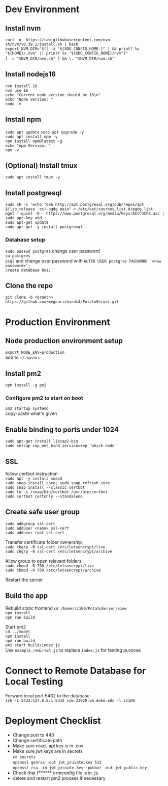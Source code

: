 # Dev Environment

## Install nvm

`curl -o- https://raw.githubusercontent.com/nvm-sh/nvm/v0.39.1/install.sh | bash`  
`export NVM_DIR="$([ -z "${XDG_CONFIG_HOME-}" ] && printf %s "${HOME}/.nvm" || printf %s "${XDG_CONFIG_HOME}/nvm")"`  
`[ -s "$NVM_DIR/nvm.sh" ] && \. "$NVM_DIR/nvm.sh"`'

## Install nodejs16

`nvm install 16`  
`nvm use 16`  
`echo "Current node version should be 16\n"`  
`echo "Node Version: "`  
`node -v`

## Install npm

`sudo apt update`
`sudo apt upgrade -y`  
`sudo apt install npm -y`  
`npm install npm@latest -g`  
`echo "npm Version: "`  
`npm -v`

## (Optional) Install tmux

`sudo apt install tmux -y`

## Install postgresql

`sudo sh -c 'echo "deb http://apt.postgresql.org/pub/repos/apt $(lsb_release -cs)-pgdg main" > /etc/apt/sources.list.d/pgdg.list'`  
`wget --quiet -O - https://www.postgresql.org/media/keys/ACCC4CF8.asc | sudo apt-key add -`  
`sudo apt-get update`  
`sudo apt-get -y install postgresql`

### Database setup

`sudo passwd postgres` change user password  
`su postgres`  
`psql` and change user password with `ALTER USER postgres PASSWORD '<new password>';`  
`create database bus;`

## Clone the repo

`git clone -b <branch> https://github.com/meganrichards3/PotatoServer.git`

# Production Environment

## Node production environment setup

`export NODE_ENV=production`  
add to `~/.bashrc`

## Install pm2

`npm install -g pm2`

### Configure pm2 to start on boot

`pm2 startup systemd`  
copy-paste what's given

## Enable binding to ports under 1024

`sudo apt-get install libcap2-bin`  
`` sudo setcap cap_net_bind_service=+ep `which node`  ``

## SSL

follow certbot instruction  
`sudo apt -y install snapd`  
`sudo snap install core; sudo snap refresh core`  
`sudo snap install --classic certbot`  
`sudo ln -s /snap/bin/certbot /usr/bin/certbot`  
`sudo certbot certonly --standalone`

## Create safe user group

`sudo addgroup ssl-cert`  
`sudo adduser <name> ssl-cert`  
`sudo adduser root ssl-cert`

Transfer certificate folder ownership  
`sudo chgrp -R ssl-cert /etc/letsencrypt/live`  
`sudo chgrp -R ssl-cert /etc/letsencrypt/archive`

Allow group to open relevant folders  
`sudo chmod -R 750 /etc/letsencrypt/live`  
`sudo chmod -R 750 /etc/letsencrypt/archive`

Restart the server

## Build the app

Rebuild static frontend
`cd /home/zz160/PotatoServer/view`  
`npm install`  
`npm run build`

Start pm2  
`cd ../model`  
`npm install`  
`npm run build`  
`pm2 start build/index.js`  
Use `example_redirect.js` to replace `index.js` for testing purpose

# Connect to Remote Database for Local Testing

Forward local port 5432 to the database  
`ssh -L 5432:127.0.0.1:5432 vcm-23920.vm.duke.edu -l zz160`

# Deployment Checklist

- Change port to 443
- Change certificate path
- Make sure react-api key is in .env
- Make sure jwt keys are in secrets  
  `cd secrets`  
  `openssl genrsa -out jwt_private.key 512`  
  `openssl rsa -in jwt_private.key -pubout -out jwt_public.key`
- Check that f**\*\*** ormconfig file is in .js
- delete and restart pm2 process if necessary
